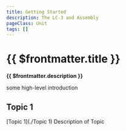 ```yaml
---
title: Getting Started
description: The LC-3 and Assembly
pageClass: Unit
tags: []
---
```


# {{ $frontmatter.title }}
**{{ $frontmatter.description }}**

some high-level introduction

## Topic 1
[Topic 1](./Topic 1)
Description of Topic